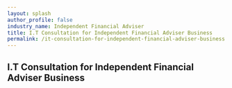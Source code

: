 ```yaml
---
layout: splash 
author_profile: false 
industry_name: Independent Financial Adviser
title: I.T Consultation for Independent Financial Adviser Business
permalink: /it-consultation-for-independent-financial-adviser-business
---
```


## I.T Consultation for Independent Financial Adviser Business